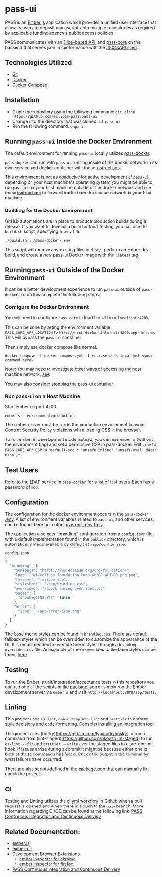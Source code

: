 # pass-ui

PASS is an [Ember.js](https://emberjs.com/) application which provides a unified user interface that allow its users to deposit manuscripts into multiple repositories as required by applicable funding agency's public access policies

PASS communicates with an [Elide-based API](https://github.com/yahoo/elide), and [pass-core](https://github.com/eclipse-pass/pass-core) on the backend that serves json in conformance with the [JSON:API spec](https://jsonapi.org/).


## Technologies Utilized

* [Git](https://git-scm.com/)
* [Docker](https://www.docker.com/)
* [Docker Compose](https://docs.docker.com/compose/)

## Installation

* Clone the repository using the following command: `git clone https://github.com/eclipse-pass/pass-ui`
* Change into the directory that was cloned: `cd pass-ui`
* Run the following command: `pnpm i`


## Running `pass-ui` Inside the Docker Environment

The default environment for running `pass-ui` locally utilizes [pass-docker](https://github.com/eclipse-pass/pass-docker).

`pass-docker` can run with `pass-ui` running inside of the docker network in its own service and docker container with these [instructions](https://github.com/eclipse-pass/pass-documentation/tree/development/developer-documentation/pass-docker/README.md).

This environment is not as conducive for active development of `pass-ui`, depending on your host machine's operating system you might be able to run `pass-ui` on your host machine outside of the docker network and use these [instructions](https://github.com/eclipse-pass/pass-documentation/tree/development/developer-documentation/running-pass-ui-on-your-host-machine.md) to forward traffic from the docker network to your host machine.


### Building for the Docker Environment

GitHub automations are in place to produce production builds during a release. If you want to develop a build for local testing, you can use the `build.sh` script, specifying a `.env` file:

```sh
./build.sh ../pass-docker/.env
```

This script will remove any existing files in `dist/`, perform an Ember dev build, and create a new pass-ui Docker image with the `:latest` tag


## Running `pass-ui` Outside of the Docker Environment

It can be a better development experience to run `pass-ui` outside of `pass-docker`. To do this complete the following steps:


### Configure the Docker Environment

You will need to configure `pass-core` to load the UI from `localhost:4200`.

This can be done by seting the environment variable `PASS_CORE_APP_LOCATION` to `http://host.docker.internal:4200/app/` in `.env`. This will bypass the `pass-ui` container.

Then simply use docker compose like normal.

```
docker compose -f docker-compose.yml -f eclipse-pass.local.yml <your command here>
```

Note: You may need to investigate other ways of accessing the host machine network, [see](https://docs.docker.com/desktop/networking/#i-want-to-connect-from-a-container-to-a-service-on-the-host).

You may also consider stopping the pass-ui container.


### Run pass-ui on a Host Machine

Start ember on port 4200.

```
ember s --environment=production
```

The ember server must be run in the production environment to avoid Content Security Policy violations when loading CSS in the browser.

To run ember in development mode instead, you can use `ember s` (without the environment flag) and set a permissive CSP in pass-docker. Edit `.env` to `PASS_CORE_APP_CSP` to ``"default-src * 'unsafe-inline' 'unsafe-eval' data: blob:;"``.

## Test Users

Refer to the LDAP service in `pass-docker` for [a list](https://github.com/eclipse-pass/pass-docker/blob/main/ldap/pass.ldif) of test users. Each has a password of `moo`.


## Configuration

The configuration for the docker environment occurs in the `pass-docker` [.env](https://github.com/eclipse-pass/pass-docker/blob/main/.env). A list of environment variables related to `pass-ui`, and other services, can be found there or in other [override .env files](https://github.com/eclipse-pass/pass-docker/blob/main/.eclipse-pass.local_env).

The application also gets "branding" configuration from a `config.json` file, with a default implementation found in the `public/` directory, which is automatically made available by default at `/app/config.json`.

`config.json`

```js
{
  "branding": {
    "homepage": "https://www.eclipse.org/org/foundation/",
    "logo": "ef/eclipse_foundation_logo_wo/EF_WHT-OR_png.png",
    "favicon": "favicon.ico",
    "stylesheet": "/app/branding.css",
    "overrides": "/app/branding-overrides.css",
    "pages": {
      "showPagesNavBar": false
    },
    "error": {
      "icon": "/app/error-icon.png"
    }
  }
}
```

The base theme styles can be found in `branding.css`. There are default fallback styles which can be overridden to customize the appearance of the UI. It is recommended to override these styles through a `branding-overrides.css` file. An example of these overrides to the base styles can be found [here](https://github.com/eclipse-pass/pass-ui/blob/main/public/branding-overrides.css).


## Testing

To run the Ember.js unit/integration/acceptance tests in this repository you can run one of the scripts in the [package.json](https://github.com/eclipse-pass/pass-ui/blob/main/package.json) or simply run the Ember development server via `ember s` and visit `http://localhost:8080/app/tests`.


## Linting

This project uses `es-lint`, `ember-template-lint` and `prettier` to enforce style decisions and code formatting. Consider installing [an integration tool](https://prettier.io/docs/en/editors.html).

This project uses (husky)[https://github.com/typicode/husky] to run a command from (lint-staged)[https://github.com/okonet/lint-staged] to run `es-lint --fix` and `prettier --write` over the staged files in a pre-commit hook. If issues arrise during a commit it might be because either one or both of these commands has failed. Check the output in the terminal for what failures have occurred.

There are also scripts defined in the [package.json](https://github.com/eclipse-pass/pass-ui/blob/main/package.json) that can manually lint check the project.


## CI

Testing and Linting utilizes the [ci.yml workflow](https://github.com/eclipse-pass/pass-ui/blob/main/.github/workflows/ci.yml) in Github when a pull request is opened and when there is a push to the `main` branch. More information regarding CI/CD can be found at the following link: [PASS Continuous Integration and Continuous Delivery](../../infrastructure-documenation/ci-cd/README.md)


## Related Documentation:

* [ember.js](https://emberjs.com/)
* [ember-cli](https://cli.emberjs.com/release/)
* Development Browser Extensions
  * [ember inspector for chrome](https://chrome.google.com/webstore/detail/ember-inspector/bmdblncegkenkacieihfhpjfppoconhi)
  * [ember inspector for firefox](https://addons.mozilla.org/en-US/firefox/addon/ember-inspector/)
* [PASS Continuous Integration and Continuous Delivery](../../infrastructure-documenation/ci-cd/README.md)
